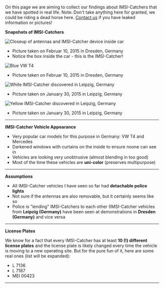 On this page we are aiming to collect our findings about IMSI-Catchers that we have spotted in real life. Note: Don't take anything here for granted, we could be riding a dead horse here. [Contact us](https://github.com/SecUpwN/Android-IMSI-Catcher-Detector/wiki/Contact) if you have leaked information or pictures!

**Snapshots of IMSI-Catchers**

![Closeup of antennas and IMSI-Catcher device inside car](https://github.com/SecUpwN/Android-IMSI-Catcher-Detector/raw/master/DOCUMENTATION/IMSI-Catchers/IMSI-Catcher_Antennas.jpg)

* Picture taken on Februar 10, 2015 in Dresden, Germany
* Notice the box inside the car - this is the IMSI-Catcher!

![Blue VW T4](https://github.com/SecUpwN/Android-IMSI-Catcher-Detector/raw/master/DOCUMENTATION/IMSI-Catchers/IMSI-Catcher_Blue.jpg)

* Picture taken on Februar 10, 2015 in Dresden, Germany

![White IMSI-Catcher discovered in Leipzig, Germany](https://github.com/SecUpwN/Android-IMSI-Catcher-Detector/raw/master/DOCUMENTATION/IMSI-Catchers/IMSI-Catcher_White.jpg)

* Picture taken on January 30, 2015 in Leipzig, Germany

![Yellow IMSI-Catcher discovered in Leipzig, Germany](https://github.com/SecUpwN/Android-IMSI-Catcher-Detector/raw/master/DOCUMENTATION/IMSI-Catchers/IMSI-Catcher_Yellow.jpg)

* Picture taken on January 30, 2015 in Leipzig, Germany

---

**IMSI-Catcher Vehicle Appearance**

* Very popular car models for this purpose in Germany: VW T4 and Mercedes
* Darkened windows with curtains on the inside to ensure noone can see in
* Vehicles are looking very unobtrusive (almost blending in too good)
* Most of the time these vehicles are **uni-color** (preserves multipurpose)

---

**Assumptions**

* All IMSI-Catcher vehicles I have seen so far had **detachable police lights**
* Not sure if the antennas are also removable, but it certainly seems like so
* Police is "lending" IMSI-Catchers to each other (IMSI-Catcher vehicles from **Leipzig (Germany)** have been seen at demonstrations in **Dresden (Germany)** and vice versa

---

**License Plates**

We know for a fact that every IMSI-Catcher has at least **10 (!) different license plates** and the license plate is likely changed every time the vehicle is moving to a new operating site. But for the pure fun of it, here are some real ones (list will be expanded):

* L 7136
* L 7187
* MEI 00423

---